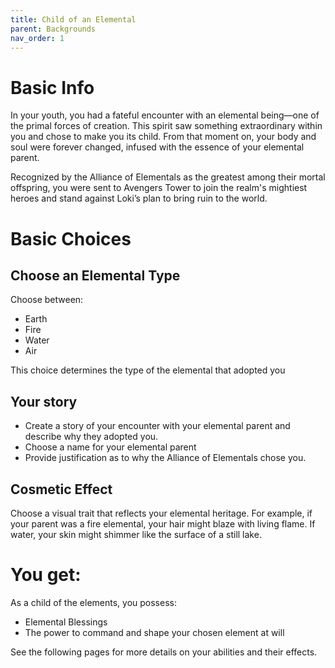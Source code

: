 ```yaml
---
title: Child of an Elemental
parent: Backgrounds
nav_order: 1
---
```


# Basic Info

In your youth, you had a fateful encounter with an elemental being—one of the primal forces of creation.
This spirit saw something extraordinary within you and chose to make you its child.
From that moment on, your body and soul were forever changed, infused with the essence of your elemental parent.

Recognized by the Alliance of Elementals as the greatest among their mortal offspring,
you were sent to Avengers Tower to join the realm's mightiest heroes and stand against Loki’s plan to bring ruin to the world.

# Basic Choices

## Choose an Elemental Type

Choose between:
* Earth
* Fire
* Water
* Air

This choice determines the type of the elemental that adopted you

## Your story

* Create a story of your encounter with your elemental parent and describe why they adopted you.
* Choose a name for your elemental parent
* Provide justification as to why the Alliance of Elementals chose you. 

## Cosmetic Effect
Choose a visual trait that reflects your elemental heritage.
For example, if your parent was a fire elemental, your hair might blaze with living flame.
If water, your skin might shimmer like the surface of a still lake.

# You get:
As a child of the elements, you possess:

* Elemental Blessings
* The power to command and shape your chosen element at will

See the following pages for more details on your abilities and their effects.

